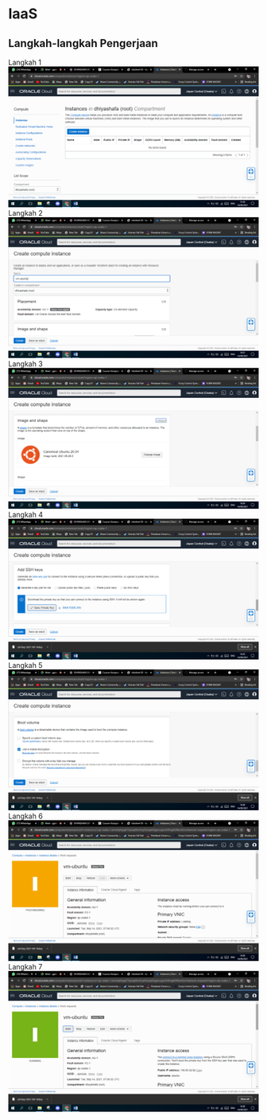 # IaaS

## Langkah-langkah Pengerjaan

Langkah 1
![Langkah 1](img/1.png)
Langkah 2
![Langkah 2](img/2.png)
Langkah 3
![Langkah 3](img/3.png)
Langkah 4
![Langkah 4](img/4.png)
Langkah 5
![Langkah 5](img/5.png)
Langkah 6
![Langkah 6](img/6.png)
Langkah 7
![Langkah 7](img/7.png)


